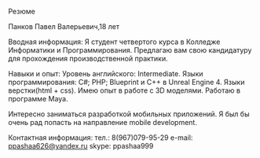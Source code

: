 Резюме

Панков Павел Валерьевич,18 лет

Вводная информация:
Я студент четвертого курса в Колледже Информатики и Программирования. Предлагаю вам свою кандидатуру для прохождения производственной практики. 

Навыки и опыт:
Уровень английского: Intermediate.
Языки программирования: C#; PHP;  Blueprint и C++ в Unreal Engine 4. Языки верстки(html + css).
Имею опыт в работе с 3D моделями. Работаю в программе Maya.

Интересно заниматься разработкой мобильных приложений. Я был бы очень рад попасть на направление mobile development.

Контактная информация:
тел.:  8(967)079-95-29
e-mail: ppashaa626@yandex.ru
skype: ppashaa999